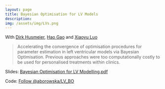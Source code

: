 ```yaml
---
layout: page
title: Bayesian Optimisation for LV Models
description: 
img: /assets/img/LVs.png
---
```


<script type="text/javascript">
 function showhide(id) {
    var e = document.getElementById(id);
    e.style.display = (e.style.display == 'block') ? 'none' : 'block';
 }
</script>
   
With [Dirk Husmeier](https://www.gla.ac.uk/schools/mathematicsstatistics/staff/dirkhusmeier/), [Hao Gao](https://www.gla.ac.uk/schools/mathematicsstatistics/staff/haogao/) and [Xiaoyu Luo](https://www.maths.gla.ac.uk/~xl/)

> Accelerating the convergence of optimisation procedures for parameter estimation in left ventricular models via Bayesian Optimisation. Previous approaches were too computationally costly to be used for personalised treatments within clinics.

<i class="fa fa-download fa-ld" aria-hidden="true"></i> Slides: <a class="page-link" href="{{ '/research/A.Borowska - Bayesian Optimisation for LV Modelling.pdf' | prepend: site.baseurl | prepend: site.url }}">Bayesian Optimisation for LV Modelling.pdf</a>

Code: <a class="github-button" href="https://github.com/aborowska/LV_BO" data-size="large" aria-label="Follow @aborowska/LV_BO on GitHub">Follow @aborowska/LV_BO</a>